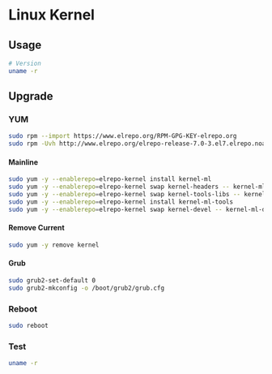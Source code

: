 # Linux Kernel

## Usage

```sh
# Version
uname -r
```

## Upgrade

### YUM

```sh
sudo rpm --import https://www.elrepo.org/RPM-GPG-KEY-elrepo.org
sudo rpm -Uvh http://www.elrepo.org/elrepo-release-7.0-3.el7.elrepo.noarch.rpm
```

#### Mainline

```sh
sudo yum -y --enablerepo=elrepo-kernel install kernel-ml
sudo yum -y --enablerepo=elrepo-kernel swap kernel-headers -- kernel-ml-headers
sudo yum -y --enablerepo=elrepo-kernel swap kernel-tools-libs -- kernel-ml-tools-libs
sudo yum -y --enablerepo=elrepo-kernel install kernel-ml-tools
sudo yum -y --enablerepo=elrepo-kernel swap kernel-devel -- kernel-ml-devel
```

#### Remove Current

```sh
sudo yum -y remove kernel
```

#### Grub

```sh
sudo grub2-set-default 0
sudo grub2-mkconfig -o /boot/grub2/grub.cfg
```

### Reboot

```sh
sudo reboot
```

### Test

```sh
uname -r
```
